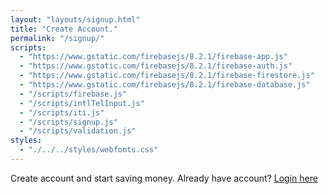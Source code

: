 ```yaml
---
layout: "layouts/signup.html"
title: "Create Account."
permalink: "/signup/"
scripts:
  - "https://www.gstatic.com/firebasejs/8.2.1/firebase-app.js"
  - "https://www.gstatic.com/firebasejs/8.2.1/firebase-auth.js"
  - "https://www.gstatic.com/firebasejs/8.2.1/firebase-firestore.js"
  - "https://www.gstatic.com/firebasejs/8.2.1/firebase-database.js"
  - "/scripts/firebase.js"
  - "/scripts/intlTelInput.js"
  - "/scripts/iti.js"
  - "/scripts/signup.js"
  - "/scripts/validation.js"
styles:
  - "./../../styles/webfonts.css"
---
```


Create account and start saving money. Already have account? [Login here](/login)
